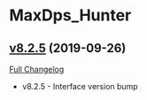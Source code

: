 # MaxDps_Hunter

## [v8.2.5](https://github.com/kaminaris/MaxDps-Hunter/tree/v8.2.5) (2019-09-26)
[Full Changelog](https://github.com/kaminaris/MaxDps-Hunter/compare/v8.2.0...v8.2.5)

- v8.2.5 - Interface version bump  
